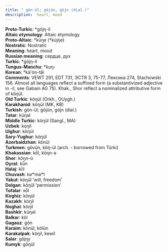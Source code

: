 ```yaml
---
title: " gön-ül; göjün, göjn (dial.)"
description:  heart, mood
---
```


<strong>Proto-Turkic</strong>:  *göjŋ-il<br>
<strong>Altaic etymology</strong>:  Altaic etymology<br>
<strong> Proto-Altaic</strong>:  *kúŋe (*kújŋe)<br>
<strong>Nostratic</strong>:  Nostratic<br>
<strong>Meaning</strong>:  heart, mood<br>
<strong>Russian meaning</strong>:  сердце, дух<br>
<strong>Turkic</strong>:  *göjŋ-il<br>
<strong>Tungus-Manchu</strong>:  *kuŋ-<br>
<strong>Korean</strong>:  *kà'ón-tắi<br>
<strong>Comments</strong>:  VEWT 291, EDT 731, ЭСТЯ 3, 75-77, Лексика 274, Stachowski 156. Almost all languages reflect a suffixed form (a substantivized adjective in -il, see Gabain AG 75). Khak., Shor reflect a nominalized attributive form of köŋül.<br>
<strong>Old Turkic</strong>:  köŋül (Orkh., OUygh.)<br>
<strong>Karakhanid</strong>:  köŋül (MK, KB)<br>
<strong>Turkish</strong>:  gön-ül; göjün, göjn (dial.)<br>
<strong>Tatar</strong>:  küŋǝl<br>
<strong>Middle Turkic</strong>:  köŋül (Sangl., MA)<br>
<strong>Uzbek</strong>:  kọŋil<br>
<strong>Uighur</strong>:  köŋül<br>
<strong>Sary-Yughur</strong>:  köŋül<br>
<strong>Azerbaidzhan</strong>:  könül<br>
<strong>Turkmen</strong>:  gövün, köŋ-ül (arch. - borrowed from Türki)<br>
<strong>Khakassian</strong>:  kȫl, köŋn-ǝ<br>
<strong>Shor</strong>:  köŋn-ü<br>
<strong>Oyrat</strong>:  kǖn<br>
<strong>Halaj</strong>:  kīil<br>
<strong>Chuvash</strong>:  kǝʷmǝʷl<br>
<strong>Yakut</strong>:  köŋül 'will, freedom'<br>
<strong>Dolgan</strong>:  köŋül 'permission'<br>
<strong>Tofalar</strong>:  xȫl<br>
<strong>Kirghiz</strong>:  köŋül<br>
<strong>Kazakh</strong>:  köŋil<br>
<strong>Noghai</strong>:  köŋil<br>
<strong>Bashkir</strong>:  küŋǝl<br>
<strong>Balkar</strong>:  köl<br>
<strong>Gagauz</strong>:  gön<br>
<strong>Karaim</strong>:  könül, kölün<br>
<strong>Karakalpak</strong>:  köŋil, kewil<br>
<strong>Salar</strong>:  göjŋy<br>
<strong>Kumyk</strong>:  göŋül<br>


